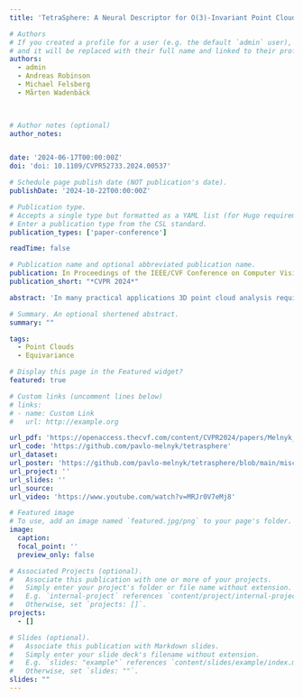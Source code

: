 ```yaml
---
title: 'TetraSphere: A Neural Descriptor for O(3)-Invariant Point Cloud Analysis'

# Authors
# If you created a profile for a user (e.g. the default `admin` user), write the username (folder name) here
# and it will be replaced with their full name and linked to their profile.
authors:
  - admin
  - Andreas Robinson
  - Michael Felsberg
  - Mårten Wadenbäck

 

# Author notes (optional)
author_notes:


date: '2024-06-17T00:00:00Z'
doi: 'doi: 10.1109/CVPR52733.2024.00537'

# Schedule page publish date (NOT publication's date).
publishDate: '2024-10-22T00:00:00Z'

# Publication type.
# Accepts a single type but formatted as a YAML list (for Hugo requirements).
# Enter a publication type from the CSL standard.
publication_types: ['paper-conference']

readTime: false

# Publication name and optional abbreviated publication name.
publication: In Proceedings of the IEEE/CVF Conference on Computer Vision and Pattern Recognition (CVPR), 2024
publication_short: "*CVPR 2024*"

abstract: 'In many practical applications 3D point cloud analysis requires rotation invariance. In this paper we present a learnable descriptor invariant under 3D rotations and reflections i.e. the O(3) actions utilizing the recently introduced steerable 3D spherical neurons and vector neurons. Specifically we propose an embedding of the 3D spherical neurons into 4D vector neurons which leverages end-to-end training of the model. In our approach we perform TetraTransform---an equivariant embedding of the 3D input into 4D constructed from the steerable neurons---and extract deeper O(3)-equivariant features using vector neurons. This integration of the TetraTransform into the VN-DGCNN framework termed TetraSphere negligibly increases the number of parameters by less than 0.0002%. TetraSphere sets a new state-of-the-art performance classifying randomly rotated real-world object scans of the challenging subsets of ScanObjectNN. Additionally TetraSphere outperforms all equivariant methods on randomly rotated synthetic data: classifying objects from ModelNet40 and segmenting parts of the ShapeNet shapes. Thus our results reveal the practical value of steerable 3D spherical neurons for learning in 3D Euclidean space.'

# Summary. An optional shortened abstract.
summary: ""

tags:
  - Point Clouds
  - Equivariance

# Display this page in the Featured widget?
featured: true

# Custom links (uncomment lines below)
# links:
# - name: Custom Link
#   url: http://example.org

url_pdf: 'https://openaccess.thecvf.com/content/CVPR2024/papers/Melnyk_TetraSphere_A_Neural_Descriptor_for_O3-Invariant_Point_Cloud_Analysis_CVPR_2024_paper.pdf'
url_code: 'https://github.com/pavlo-melnyk/tetrasphere'
url_dataset: 
url_poster: 'https://github.com/pavlo-melnyk/tetrasphere/blob/main/misc/poster.png'
url_project: ''
url_slides: ''
url_source: 
url_video: 'https://www.youtube.com/watch?v=MRJr0V7eMj8'

# Featured image
# To use, add an image named `featured.jpg/png` to your page's folder.
image:
  caption: 
  focal_point: ''
  preview_only: false

# Associated Projects (optional).
#   Associate this publication with one or more of your projects.
#   Simply enter your project's folder or file name without extension.
#   E.g. `internal-project` references `content/project/internal-project/index.md`.
#   Otherwise, set `projects: []`.
projects:
  - []

# Slides (optional).
#   Associate this publication with Markdown slides.
#   Simply enter your slide deck's filename without extension.
#   E.g. `slides: "example"` references `content/slides/example/index.md`.
#   Otherwise, set `slides: ""`.
slides: ""
---
```

